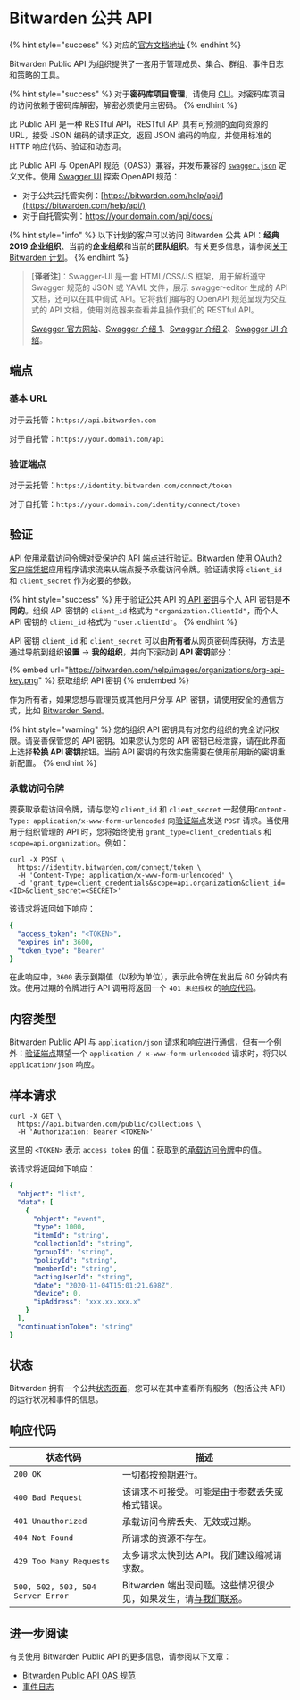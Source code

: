 # Bitwarden 公共 API

{% hint style="success" %}
对应的[官方文档地址](https://bitwarden.com/help/article/public-api/)
{% endhint %}

Bitwarden Public API 为组织提供了一套用于管理成员、集合、群组、事件日志和策略的工具。

{% hint style="success" %}
对于**密码库项目管理**，请使用 [CLI](../getting-started/bitwarden-cli.md)。对密码库项目的访问依赖于密码库解密，解密必须使用主密码。
{% endhint %}

此 Public API 是一种 RESTful API，RESTful API 具有可预测的面向资源的 URL，接受 JSON 编码的请求正文，返回 JSON 编码的响应，并使用标准的 HTTP 响应代码、验证和动态词。

此 Public API 与 OpenAPI 规范（OAS3）兼容，并发布兼容的 [`swagger.json`](https://bitwarden.com/help/api/specs/public/swagger.json) 定义文件。使用 [Swagger UI](https://swagger.io/tools/swagger-ui/) 探索 OpenAPI 规范：

* 对于公共云托管实例：[https://bitwarden.com/help/api/](https://bitwarden.com/help/api/)
* 对于自托管实例：https://your.domain.com/api/docs/

{% hint style="info" %}
以下计划的客户可以访问 Bitwarden 公共 API：**经典 2019 企业组织**、当前的**企业组织**和当前的**团队组织**。有关更多信息，请参阅[关于 Bitwarden 计划](../plans-and-pricing/about-bitwarden-plans.md)。
{% endhint %}

> \[**译者注**]：Swagger-UI 是一套 HTML/CSS/JS 框架，用于解析遵守 Swagger 规范的 JSON 或 YAML 文件，展示 swagger-editor 生成的 API 文档，还可以在其中调试 API。它将我们编写的 OpenAPI 规范呈现为交互式的 API 文档，使用浏览器来查看并且操作我们的 RESTful API。
>
> [Swagger 官方网站](https://swagger.io/)、[Swagger 介绍 1](https://fallenk.github.io/2018/11/28/Swagger%E7%9A%84%E5%BF%AB%E9%80%9F%E5%85%A5%E9%97%A8/)、[Swagger 介绍 2](https://lingmoumou.github.io/p/2020/01/31/631e780c/)、[Swagger UI 介绍](https://bbs.huaweicloud.com/blogs/160304)。

## 端点 <a href="#endpoints" id="endpoints"></a>

### 基本 URL <a href="#base-url" id="base-url"></a>

对于云托管：`https://api.bitwarden.com`

对于自托管：`https://your.domain.com/api`

### 验证端点 <a href="#authentication-endpoints" id="authentication-endpoints"></a>

对于云托管：`https://identity.bitwarden.com/connect/token`

对于自托管：`https://your.domain.com/identity/connect/token`

## 验证 <a href="#authentication" id="authentication"></a>

API 使用承载访问令牌对受保护的 API 端点进行验证。Bitwarden 使用 [OAuth2 客户端凭据](https://www.oauth.com/oauth2-servers/access-tokens/client-credentials/)应用程序请求流来从端点授予承载访问令牌。验证请求将 `client_id` 和 `client_secret` 作为必要的参数。

{% hint style="success" %}
用于验证公共 API 的[ API 密钥](bitwarden-public-api.md#authentication)与个人 API 密钥是**不同的**。组织 API 密钥的 `client_id` 格式为 `"organization.ClientId"`，而个人 API 密钥的 `client_id` 格式为 `"user.clientId"`。
{% endhint %}

API 密钥 `client_id` 和 `client_secret` 可以由**所有者**从网页密码库获得，方法是通过导航到组织**设置** → **我的组织**，并向下滚动到 **API 密钥**部分：

{% embed url="https://bitwarden.com/help/images/organizations/org-api-key.png" %}
获取组织 API 密钥
{% endembed %}

作为所有者，如果您想与管理员或其他用户分享 API 密钥，请使用安全的通信方式，比如 [Bitwarden Send](../bitwarden-send/about-send.md)。

{% hint style="warning" %}
您的组织 API 密钥具有对您的组织的完全访问权限。请妥善保管您的 API 密钥。如果您认为您的 API 密钥已经泄露，请在此界面上选择**轮换 API 密钥**按钮。当前 API 密钥的有效实施需要在使用前用新的密钥重新配置。
{% endhint %}

### 承载访问令牌 <a href="#bearer-access-tokens" id="bearer-access-tokens"></a>

要获取承载访问令牌，请与您的 `client_id` 和 `client_secret` 一起使用`Content-Type: application/x-www-form-urlencoded` 向[验证端点](bitwarden-public-api.md#authentication-endpoints)发送 `POST` 请求。当使用用于组织管理的 API 时，您将始终使用 `grant_type=client_credentials` 和 `scope=api.organization`。例如：

```shell
curl -X POST \
  https://identity.bitwarden.com/connect/token \
  -H 'Content-Type: application/x-www-form-urlencoded' \
  -d 'grant_type=client_credentials&scope=api.organization&client_id=<ID>&client_secret=<SECRET>'
```

该请求将返回如下响应：

```yaml
{
  "access_token": "<TOKEN>",
  "expires_in": 3600,
  "token_type": "Bearer"
}
```

在此响应中，`3600` 表示到期值（以秒为单位），表示此令牌在发出后 60 分钟内有效。使用过期的令牌进行 API 调用将返回一个 `401 未经授权` 的[响应代码](bitwarden-public-api.md#response-codes)。

## 内容类型 <a href="#content-types" id="content-types"></a>

Bitwarden Public API 与 `application/json` 请求和响应进行通信，但有一个例外：[验证端点](bitwarden-public-api.md#authentication-endpoints)期望一个 `application / x-www-form-urlencoded` 请求时，将只以 `application/json` 响应。

## 样本请求 <a href="#sample-request" id="sample-request"></a>

```shell
curl -X GET \
  https://api.bitwarden.com/public/collections \
  -H 'Authorization: Bearer <TOKEN>'
```

这里的 `<TOKEN>` 表示 `access_token` 的值：获取到的[承载访问令牌](bitwarden-public-api.md#bearer-access-tokens)中的值。

该请求将返回如下响应：

```yaml
{
  "object": "list",
  "data": [
    {
      "object": "event",
      "type": 1000,
      "itemId": "string",
      "collectionId": "string",
      "groupId": "string",
      "policyId": "string",
      "memberId": "string",
      "actingUserId": "string",
      "date": "2020-11-04T15:01:21.698Z",
      "device": 0,
      "ipAddress": "xxx.xx.xxx.x"
    }
  ],
  "continuationToken": "string"
}
```

## 状态 <a href="#status" id="status"></a>

Bitwarden 拥有一个公共[状态页面](https://status.bitwarden.com/)，您可以在其中查看所有服务（包括公共 API）的运行状况和事件的信息。

## 响应代码 <a href="#response-codes" id="response-codes"></a>

| 状态代码                              | 描述                                                                     |
| --------------------------------- | ---------------------------------------------------------------------- |
| `200 OK`                          | 一切都按预期进行。                                                              |
| `400 Bad Request`                 | 该请求不可接受。可能是由于参数丢失或格式错误。                                                |
| `401 Unauthorized`                | 承载访问令牌丢失、无效或过期。                                                        |
| `404 Not Found`                   | 所请求的资源不存在。                                                             |
| `429 Too Many Requests`           | 太多请求太快到达 API。我们建议缩减请求数。                                                |
| `500, 502, 503, 504 Server Error` | Bitwarden 端出现问题。这些情况很少见，如果发生，请[与我们联系](https://bitwarden.com/contact/)。 |

## 进一步阅读 <a href="#further-reading" id="further-reading"></a>

有关使用 Bitwarden Public API 的更多信息，请参阅以下文章：

* [Bitwarden Public API OAS 规范](https://bitwarden.com/help/api/)
* [事件日志](event-logs.md)
